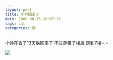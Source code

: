 ```yaml
---
layout: post
title: 小帅回来了
date: 2009-08-15 10:07:19
tags: cat
categories: 闲
---
```

小帅在丢了13天后回来了 不过走错了楼层 跑到7楼=.=

<img src="http://farm4.staticflickr.com/3819/9266161263_9f692d118d_o.jpg"  />